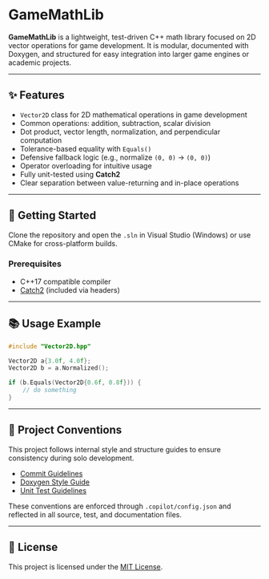 # GameMathLib

**GameMathLib** is a lightweight, test-driven C++ math library focused on 2D vector operations for game development. It is modular, documented with Doxygen, and structured for easy integration into larger game engines or academic projects.

---

## ✨ Features

- `Vector2D` class for 2D mathematical operations in game development
- Common operations: addition, subtraction, scalar division
- Dot product, vector length, normalization, and perpendicular computation
- Tolerance-based equality with `Equals()`
- Defensive fallback logic (e.g., normalize `(0, 0)` → `(0, 0)`)
- Operator overloading for intuitive usage
- Fully unit-tested using **Catch2**
- Clear separation between value-returning and in-place operations

---

## 🚀 Getting Started

Clone the repository and open the `.sln` in Visual Studio (Windows) or use CMake for cross-platform builds.

### Prerequisites
- C++17 compatible compiler
- [Catch2](https://github.com/catchorg/Catch2) (included via headers)

---

## 📚 Usage Example
```cpp
#include "Vector2D.hpp"

Vector2D a{3.0f, 4.0f};
Vector2D b = a.Normalized();

if (b.Equals(Vector2D{0.6f, 0.8f})) {
    // do something
}
```

---

## 🧭 Project Conventions

This project follows internal style and structure guides to ensure consistency during solo development.

- [Commit Guidelines](.github/commit-guidelines.md)
- [Doxygen Style Guide](.github/doxygen-style.md)
- [Unit Test Guidelines](.github/unit-test-guidelines.md)

These conventions are enforced through `.copilot/config.json` and reflected in all source, test, and documentation files.

---

## 📄 License
This project is licensed under the [MIT License](LICENSE).